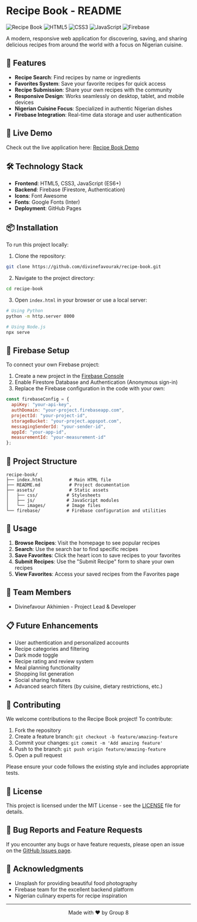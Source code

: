 # Recipe Book - README

![Recipe Book](https://img.shields.io/badge/Recipe-Book-orange) ![HTML5](https://img.shields.io/badge/HTML5-E34F26?logo=html5&logoColor=white) ![CSS3](https://img.shields.io/badge/CSS3-1572B6?logo=css3&logoColor=white) ![JavaScript](https://img.shields.io/badge/JavaScript-F7DF1E?logo=javascript&logoColor=black) ![Firebase](https://img.shields.io/badge/Firebase-FFCA28?logo=firebase&logoColor=black)

A modern, responsive web application for discovering, saving, and sharing delicious recipes from around the world with a focus on Nigerian cuisine.

## 🌟 Features

- **Recipe Search**: Find recipes by name or ingredients
- **Favorites System**: Save your favorite recipes for quick access
- **Recipe Submission**: Share your own recipes with the community
- **Responsive Design**: Works seamlessly on desktop, tablet, and mobile devices
- **Nigerian Cuisine Focus**: Specialized in authentic Nigerian dishes
- **Firebase Integration**: Real-time data storage and user authentication

## 🚀 Live Demo

Check out the live application here: [Recipe Book Demo](https://divinefavourak.github.io/recipe-book/)

## 🛠️ Technology Stack

- **Frontend**: HTML5, CSS3, JavaScript (ES6+)
- **Backend**: Firebase (Firestore, Authentication)
- **Icons**: Font Awesome
- **Fonts**: Google Fonts (Inter)
- **Deployment**: GitHub Pages

## 📦 Installation

To run this project locally:

1. Clone the repository:
```bash
git clone https://github.com/divinefavourak/recipe-book.git
```

2. Navigate to the project directory:
```bash
cd recipe-book
```

3. Open `index.html` in your browser or use a local server:
```bash
# Using Python
python -m http.server 8000

# Using Node.js
npx serve
```

## 🔧 Firebase Setup

To connect your own Firebase project:

1. Create a new project in the [Firebase Console](https://console.firebase.google.com/)
2. Enable Firestore Database and Authentication (Anonymous sign-in)
3. Replace the Firebase configuration in the code with your own:
```javascript
const firebaseConfig = {
  apiKey: "your-api-key",
  authDomain: "your-project.firebaseapp.com",
  projectId: "your-project-id",
  storageBucket: "your-project.appspot.com",
  messagingSenderId: "your-sender-id",
  appId: "your-app-id",
  measurementId: "your-measurement-id"
};
```

## 📁 Project Structure

```
recipe-book/
├── index.html          # Main HTML file
├── README.md           # Project documentation
├── assets/             # Static assets
│   ├── css/           # Stylesheets
│   ├── js/            # JavaScript modules
│   └── images/        # Image files
└── firebase/          # Firebase configuration and utilities
```

## 🎯 Usage

1. **Browse Recipes**: Visit the homepage to see popular recipes
2. **Search**: Use the search bar to find specific recipes
3. **Save Favorites**: Click the heart icon to save recipes to your favorites
4. **Submit Recipes**: Use the "Submit Recipe" form to share your own recipes
5. **View Favorites**: Access your saved recipes from the Favorites page

## 👥 Team Members

- Divinefavour Akhimien - Project Lead & Developer

## 📋 Future Enhancements

- User authentication and personalized accounts
- Recipe categories and filtering
- Dark mode toggle
- Recipe rating and review system
- Meal planning functionality
- Shopping list generation
- Social sharing features
- Advanced search filters (by cuisine, dietary restrictions, etc.)

## 🤝 Contributing

We welcome contributions to the Recipe Book project! To contribute:

1. Fork the repository
2. Create a feature branch: `git checkout -b feature/amazing-feature`
3. Commit your changes: `git commit -m 'Add amazing feature'`
4. Push to the branch: `git push origin feature/amazing-feature`
5. Open a pull request

Please ensure your code follows the existing style and includes appropriate tests.

## 📄 License

This project is licensed under the MIT License - see the [LICENSE](LICENSE) file for details.

## 🐛 Bug Reports and Feature Requests

If you encounter any bugs or have feature requests, please open an issue on the [GitHub Issues page](https://github.com/divinefavourak/recipe-book/issues).

## 🙏 Acknowledgments

- Unsplash for providing beautiful food photography
- Firebase team for the excellent backend platform
- Nigerian culinary experts for recipe inspiration

---

<div align="center">
Made with ❤️ by Group 8
</div>